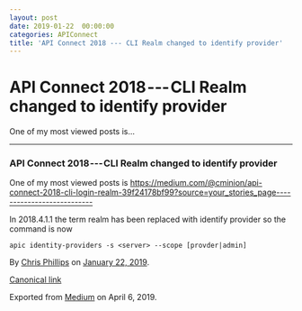 ```yaml
---
layout: post
date: 2019-01-22  00:00:00
categories: APIConnect
title: 'API Connect 2018 --- CLI Realm changed to identify provider'
---
```


API Connect 2018 --- CLI Realm changed to identify provider
===========================================================


One of my most viewed posts is...






------------------------------------------------------------------------




### API Connect 2018 --- CLI Realm changed to identify provider

One of my most viewed posts is
<https://medium.com/@cminion/api-connect-2018-cli-login-realm-39f24178bf99?source=your_stories_page--------------------------->

In 2018.4.1.1 the term realm has been replaced with identify provider so
the command is now

`apic identity-providers -s <server> --scope [provder|admin]`





By [Chris Phillips](https://medium.com/@cminion) on
[January 22, 2019](https://medium.com/p/1f3ec710985c).

[Canonical
link](https://medium.com/@cminion/api-connect-2018-cli-realm-changed-to-identify-provider-1f3ec710985c)

Exported from [Medium](https://medium.com) on April 6, 2019.
